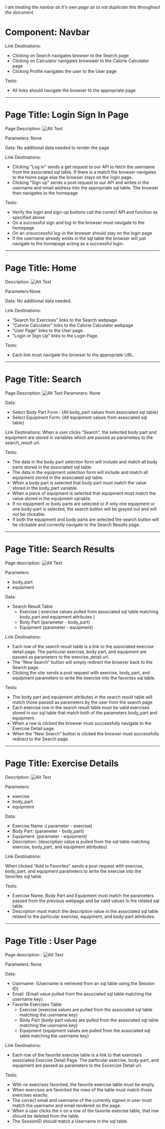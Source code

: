 *I am treating the navbar as it's own page as to not duplicate this throughout the document*

# Component: Navbar

Link Destinations: 
- Clicking on Search navigates browser to the Search page
- Clicking on Calculator navigates browswer to the Calorie Calculator page
- Clicking Profile navigates the user to the User page

Tests: 
- All links should navigate the browser to the appropriate page

---
# Page Title: Login Sign In Page

Page Description:
![Alt Text](./images/login_sign_up.jpg)



Parameters: None

Data: No additional data needed to render the page

Link Destinations: 
- Clicking "Log in" sends a get request to our API to fetch the username from the associated sql table. If there is a match the browser navigates to the home page else the browser stays on the login page.
- Clicking "Sign up" sends a post request to our API and writes in the username and email address into the appropriate sql table. The browser then navigates to the homepage

Tests:
- Verify the login and sign-up buttons call the correct API and function as specified above
- On a successful sign and log-in the browser must navigate to the homepage
- On an unsuccessful log-in the browser should stay on the login page
- If the username already exists in the sql table the browser will just navigate to the homepage acting as a successful login.

---

# Page Title: Home

Description:
![Alt Text](./images/home.jpg)

Parameters:None

Data: No additional data needed.

Link Destinations:
- “Search for Exercises” links to the Search webpage
- “Calorie Calculator” links to the Calorie Calculator webpage
- “User Page” links to the User page.
- “Login or Sign Up” links to the Login Page.

Tests:
- Each link must navigate the browser to the appropriate URL.

---

# Page Title: Search

Page Description:
![Alt Text](./images/search.jpg)
Parameters: None

Data: 
- Select Body Part Form : {All body_part values from associated sql table}
- Select Equipment Form: {All equipment values from associated sql table}

Link Destinations: When a user clicks “Search”, the selected body part and equipment are stored in variables which are passed as parameters to the search_result url.

Tests:
- The data in the body part selection form will include and match all body parts stored in the associated sql table.
- The data in the equipment selection form will include and match all equipment stored in the associated sql table.
- When a body part is selected that body part must match the value stored in the body_part variable.
- When a piece of equipment is selected that equipment must match the value stored in the equipment variable.
- If no equipment or body parts are selected or if only one equipment or one body-part is selected, the search button will be grayed out and will not be clickable.
- If both the equipment and body parts  are selected the search button will be clickable and correctly navigate to the Search Results page.
---
# Page Title: Search Results

Page description:
![Alt Text](./images/search_results.jpg)

Parameters:
- body_part
- equipment

Data: 
- Search Result Table 
    - Exercise { exercise values pulled from associated sql table matching body_part and equipment attributes }
    - Body Part {parameter - body_part}
    - Equipment {parameter - equipment}

Link Destinations:
- Each row of the search result table is a link to the associated exercise detail page. The particular exercise, body part, and equipment are passed as parameters to the exercise_detail url.
- The “New Search” button will simply redirect the browser back to the Search page.
- Clicking the star sends a post request with exercise, body_part, and equipment parameters to write the exercise into the favorites sql table.

Tests: 
- The body part and equipment attributes in the search result table will match those passed as parameters by the user from the search page
- Each exercise row in the search result table must be valid exercises stored in our sql table that match both of the parameters body_part and equipment.
- When a row is clicked the browser must successfully navigate to the Exercise Detail page.
- When the “New Search” button is clicked the browser must successfully redirect to the Search page.

---

# Page Title: Exercise Details

Description:
![Alt Text](./images/exercise_details.jpg)

Parameters:
- exercise
- body_part
- equipment

Data:
- Exercise Name :{ parameter - exercise}
- Body Part: {parameter - body_part}
- Equipment: {parameter - equipment}
- Description: {description value is pulled from the sql table matching exercise, body_part, and equipment attributes}

Link Destinations: 

When clicked "Add to Favorites" sends a post request with exercise, body_part, and equipment parameters to write the exercise into the favorites sql table.

Tests:
- Exercise Name, Body Part and Equipment must match the parameters passed from the  previous webpage and be valid values in the related sql table.
- Description must match the description value in the associated sql table related to the particular exercise, equipment, and body-part attributes.

---

# Page Title : User Page

Page description : 
![Alt Text](./images/user_page.jpg)

Parameters: None


Data:
- Username: {Username is retrieved from an sql table using the Session ID}
- Email: {Email value pulled from the associated sql table matching the username key}
 - Favorite Exercises Table 
    - Exercise {exercise values are pulled from the associated sql table matching the username key}
    - Body Part {body-part values are pulled from the associated sql table matching the username key}
    - Equipment {equipment values are pulled from the associated sql table matching the username key}



Link Destinations: 
- Each row of the favorite exercise table is a link to that exercise’s associated Exercise Detail Page. The particular exercise, body-part, and equipment are passed as parameters to the Excercize Detail url.

Tests:
- With no exercises favorited, the favorite exercise table must be empty.
- When exercises are favorited the rows of the table must match those exercises exactly.
- The correct email and username of the currently signed in user must match the username and email rendered on the page.
- When a user clicks the x on a row of the favorite exercise table, that row should be deleted from the table.
- The SessionID should match a Username in the sql table.








